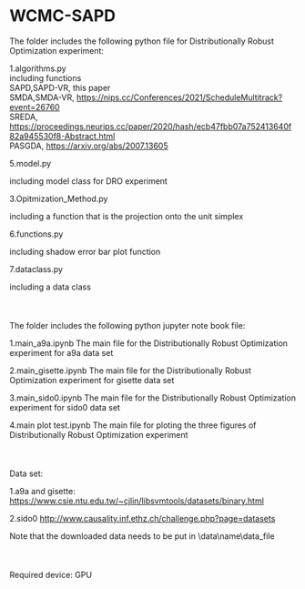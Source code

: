 # WCMC-SAPD
The folder includes the following python file for Distributionally Robust Optimization experiment:

1.algorithms.py
<br />
including functions 
  <br />
  SAPD,SAPD-VR, this paper
  <br />
  SMDA,SMDA-VR, https://nips.cc/Conferences/2021/ScheduleMultitrack?event=26760
  <br />
  SREDA, https://proceedings.neurips.cc/paper/2020/hash/ecb47fbb07a752413640f82a945530f8-Abstract.html
  <br />
  PASGDA, https://arxiv.org/abs/2007.13605
  <br />
  
5.model.py

  including model class for DRO experiment
  
3.Opitmization_Method.py

  including a function that is the projection onto the unit simplex
  
6.functions.py

  including shadow error bar plot function
  
7.dataclass.py

  including a data class
<br />
<br />
<br />
<br />
The folder includes the following python jupyter note book file:

1.main_a9a.ipynb
  The main file for the Distributionally Robust Optimization experiment for a9a data set
  
2.main_gisette.ipynb
  The main file for the Distributionally Robust Optimization experiment for gisette data set
  
3.main_sido0.ipynb
  The main file for the Distributionally Robust Optimization experiment for sido0 data set
  
4.main plot test.ipynb
  The main file for ploting the three figures of Distributionally Robust Optimization experiment 
<br />
<br />
<br />
<br />
 Data set:
 
 1.a9a and gisette: https://www.csie.ntu.edu.tw/~cjlin/libsvmtools/datasets/binary.html
 
 2.sido0 http://www.causality.inf.ethz.ch/challenge.php?page=datasets
 
 Note that the downloaded data needs to be put in \data\name\data_file
<br />
<br />
<br />
<br />
Required device: GPU
